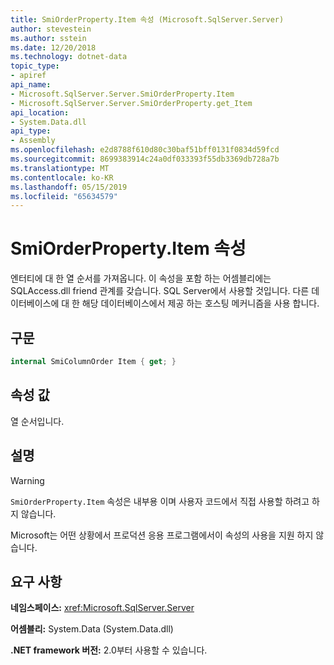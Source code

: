 ```yaml
---
title: SmiOrderProperty.Item 속성 (Microsoft.SqlServer.Server)
author: stevestein
ms.author: sstein
ms.date: 12/20/2018
ms.technology: dotnet-data
topic_type:
- apiref
api_name:
- Microsoft.SqlServer.Server.SmiOrderProperty.Item
- Microsoft.SqlServer.Server.SmiOrderProperty.get_Item
api_location:
- System.Data.dll
api_type:
- Assembly
ms.openlocfilehash: e2d8788f610d80c30baf51bff0131f0834d59fcd
ms.sourcegitcommit: 8699383914c24a0df033393f55db3369db728a7b
ms.translationtype: MT
ms.contentlocale: ko-KR
ms.lasthandoff: 05/15/2019
ms.locfileid: "65634579"
---
```

# <a name="smiorderpropertyitem-property"></a>SmiOrderProperty.Item 속성

엔터티에 대 한 열 순서를 가져옵니다. 이 속성을 포함 하는 어셈블리에는 SQLAccess.dll friend 관계를 갖습니다. SQL Server에서 사용할 것입니다. 다른 데이터베이스에 대 한 해당 데이터베이스에서 제공 하는 호스팅 메커니즘을 사용 합니다.

## <a name="syntax"></a>구문

```csharp
internal SmiColumnOrder Item { get; }
```

## <a name="property-value"></a>속성 값

열 순서입니다.

## <a name="remarks"></a>설명

> [!WARNING]
> `SmiOrderProperty.Item` 속성은 내부용 이며 사용자 코드에서 직접 사용할 하려고 하지 않습니다.
>
> Microsoft는 어떤 상황에서 프로덕션 응용 프로그램에서이 속성의 사용을 지원 하지 않습니다.

## <a name="requirements"></a>요구 사항

**네임스페이스:** <xref:Microsoft.SqlServer.Server>

**어셈블리:** System.Data (System.Data.dll)

**.NET framework 버전:** 2.0부터 사용할 수 있습니다.
